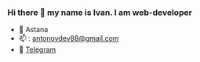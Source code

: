 ### Hi there 👋 my name is Ivan. I am web-developer

- :round_pushpin: Astana
- 📫 : [antonovdev88@gmail.com](mailto:antonovdev88@gmail.com) 
- :iphone: [Telegram](https://t.me/pideBarar "Telegram")

